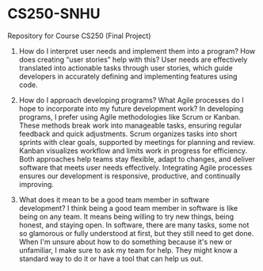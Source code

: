 # CS250-SNHU
Repository for Course CS250 (Final Project)


1. How do I interpret user needs and implement them into a program? How does creating “user stories” help with this?
   User needs are effectively translated into actionable tasks through user stories, which guide developers in accurately defining and implementing features using code.

2. How do I approach developing programs? What Agile processes do I hope to incorporate into my future development work?
   In developing programs, I prefer using Agile methodologies like Scrum or Kanban. These methods break work into manageable tasks, ensuring regular feedback and quick adjustments. Scrum organizes tasks into short sprints with clear goals, supported by meetings for planning and review. Kanban visualizes workflow and limits work in progress for efficiency. Both approaches help teams stay flexible, adapt to changes, and deliver software that meets user needs effectively. Integrating Agile processes ensures our development is responsive, productive, and continually improving.

3. What does it mean to be a good team member in software development?
   I think being a good team member in software is like being on any team. It means being willing to try new things, being honest, and staying open. In software, there are many tasks, some not so glamorous or fully understood at first, but they still need to get done. When I'm unsure about how to do something because it's new or unfamiliar, I make sure to ask my team for help. They might know a standard way to do it or have a tool that can help us out.




















